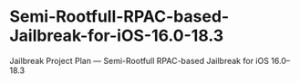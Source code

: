 # Semi-Rootfull-RPAC-based-Jailbreak-for-iOS-16.0-18.3
Jailbreak Project Plan — Semi-Rootfull RPAC-based Jailbreak for iOS 16.0–18.3
